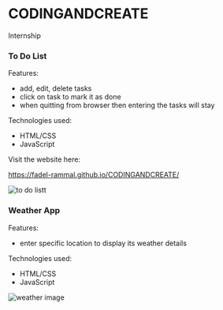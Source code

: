 # CODINGANDCREATE
Internship


### To Do List

Features:

- add, edit, delete tasks
- click on task to mark it as done
- when quitting from browser then entering the tasks will stay

Technologies used:

- HTML/CSS
- JavaScript

Visit the website here:

https://fadel-rammal.github.io/CODINGANDCREATE/

![to do listt](https://github.com/user-attachments/assets/a143cf69-4501-44c6-90e4-e98c8e620d64)


### Weather App

Features:

- enter specific location to display its weather details

Technologies used:

- HTML/CSS
- JavaScript

![weather image](https://github.com/user-attachments/assets/ddbf634a-22da-4f95-ad59-b2add47efe34)

